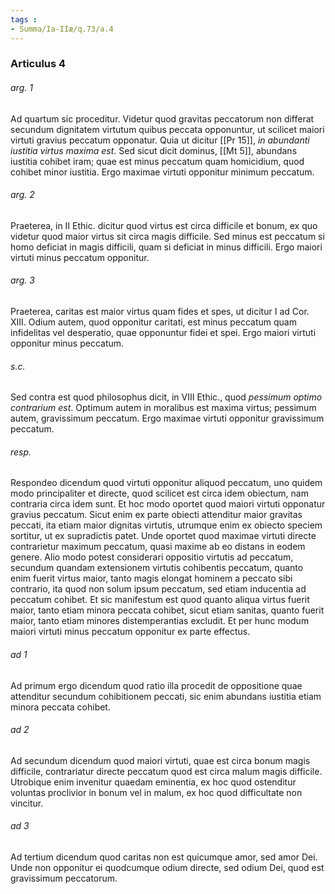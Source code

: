 ```yaml
---
tags : 
- Summa/Ia-IIæ/q.73/a.4
---
```


### Articulus 4

###### arg. 1
Ad quartum sic proceditur. Videtur quod gravitas peccatorum non differat secundum dignitatem virtutum quibus peccata opponuntur, ut scilicet maiori virtuti gravius peccatum opponatur. Quia ut dicitur [[Pr 15]], *in abundanti iustitia virtus maxima est*. Sed sicut dicit dominus, [[Mt 5]], abundans iustitia cohibet iram; quae est minus peccatum quam homicidium, quod cohibet minor iustitia. Ergo maximae virtuti opponitur minimum peccatum.

###### arg. 2
Praeterea, in II Ethic. dicitur quod virtus est circa difficile et bonum, ex quo videtur quod maior virtus sit circa magis difficile. Sed minus est peccatum si homo deficiat in magis difficili, quam si deficiat in minus difficili. Ergo maiori virtuti minus peccatum opponitur.

###### arg. 3
Praeterea, caritas est maior virtus quam fides et spes, ut dicitur I ad Cor. XIII. Odium autem, quod opponitur caritati, est minus peccatum quam infidelitas vel desperatio, quae opponuntur fidei et spei. Ergo maiori virtuti opponitur minus peccatum.

###### s.c.
Sed contra est quod philosophus dicit, in VIII Ethic., quod *pessimum optimo contrarium est*. Optimum autem in moralibus est maxima virtus; pessimum autem, gravissimum peccatum. Ergo maximae virtuti opponitur gravissimum peccatum.

###### resp.
Respondeo dicendum quod virtuti opponitur aliquod peccatum, uno quidem modo principaliter et directe, quod scilicet est circa idem obiectum, nam contraria circa idem sunt. Et hoc modo oportet quod maiori virtuti opponatur gravius peccatum. Sicut enim ex parte obiecti attenditur maior gravitas peccati, ita etiam maior dignitas virtutis, utrumque enim ex obiecto speciem sortitur, ut ex supradictis patet. Unde oportet quod maximae virtuti directe contrarietur maximum peccatum, quasi maxime ab eo distans in eodem genere. Alio modo potest considerari oppositio virtutis ad peccatum, secundum quandam extensionem virtutis cohibentis peccatum, quanto enim fuerit virtus maior, tanto magis elongat hominem a peccato sibi contrario, ita quod non solum ipsum peccatum, sed etiam inducentia ad peccatum cohibet. Et sic manifestum est quod quanto aliqua virtus fuerit maior, tanto etiam minora peccata cohibet, sicut etiam sanitas, quanto fuerit maior, tanto etiam minores distemperantias excludit. Et per hunc modum maiori virtuti minus peccatum opponitur ex parte effectus.

###### ad 1
Ad primum ergo dicendum quod ratio illa procedit de oppositione quae attenditur secundum cohibitionem peccati, sic enim abundans iustitia etiam minora peccata cohibet.

###### ad 2
Ad secundum dicendum quod maiori virtuti, quae est circa bonum magis difficile, contrariatur directe peccatum quod est circa malum magis difficile. Utrobique enim invenitur quaedam eminentia, ex hoc quod ostenditur voluntas proclivior in bonum vel in malum, ex hoc quod difficultate non vincitur.

###### ad 3
Ad tertium dicendum quod caritas non est quicumque amor, sed amor Dei. Unde non opponitur ei quodcumque odium directe, sed odium Dei, quod est gravissimum peccatorum.

